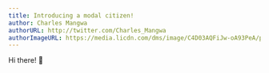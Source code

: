```yaml
---
title: Introducing a modal citizen!
author: Charles Mangwa
authorURL: http://twitter.com/Charles_Mangwa
authorImageURL: https://media.licdn.com/dms/image/C4D03AQFiJw-oA93PeA/profile-displayphoto-shrink_200_200/0?e=1562803200&v=beta&t=myAfH__BEmExpxexPOCBGvucOTfgDIFZ5dIh4rCIKY8
---
```


Hi there! 👋
